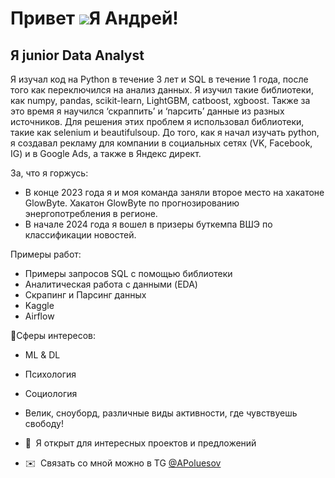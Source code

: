 Привет ![](https://user-images.githubusercontent.com/18350557/176309783-0785949b-9127-417c-8b55-ab5a4333674e.gif)Я Андрей!
======================================================================================================================================

Я junior Data Analyst
-------------------------

Я изучал код на Python в течение 3 лет и SQL в течение 1 года, после того как переключился на анализ данных. Я изучил такие библиотеки, как numpy, pandas, scikit-learn, LightGBM, catboost, xgboost. Также за это время я научился ‘скраппить’ и ‘парсить’ данные из разных источников. Для решения этих проблем я использовал библиотеки, такие как selenium и beautifulsoup.
До того, как я начал изучать python, я создавал рекламу для компании в социальных сетях (VK, Facebook, IG) и в Google Ads, а также в Яндекс директ. 

За, что я горжусь:

* В конце 2023 года я и моя команда заняли второе место на хакатоне GlowByte. Хакатон GlowByte по прогнозированию энергопотребления в регионе.
* В начале 2024 года я вошел в призеры буткемпа ВШЭ по классификации новостей.

Примеры работ:
* Примеры запросов SQL c помощью библиотеки 
* Аналитическая работа с данными (EDA)
* Скрапинг и Парсинг данных 
* Kaggle
* Airflow 

🧠Сферы интересов:

* ML & DL
* Психология 
* Социология
* Велик, сноуборд, различные виды активности, где чувствуешь свободу!



* 🤝  Я открыт для интересных проектов и предложений 
* ✉️  Связать со мной можно в TG [@APoluesov](https://t.me/APoluesov)
